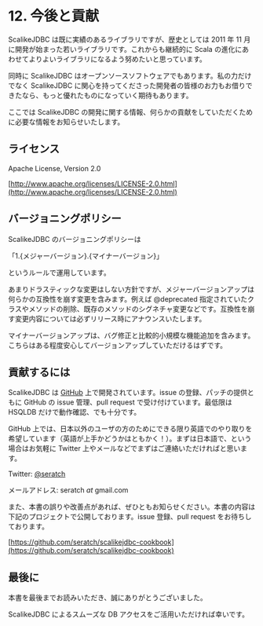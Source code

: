 # 12. 今後と貢献

ScalikeJDBC は既に実績のあるライブラリですが、歴史としては 2011 年 11 月に開発が始まった若いライブラリです。これからも継続的に Scala の進化にあわせてよりよいライブラリになるよう努めたいと思っています。

同時に ScalikeJDBC はオープンソースソフトウェアでもあります。私の力だけでなく ScalikeJDBC に関心を持ってくださった開発者の皆様のお力もお借りできたなら、もっと優れたものになっていく期待もあります。

ここでは ScalikeJDBC の開発に関する情報、何らかの貢献をしていただくために必要な情報をお知らせいたします。


## ライセンス

Apache License, Version 2.0

[http://www.apache.org/licenses/LICENSE-2.0.html](http://www.apache.org/licenses/LICENSE-2.0.html)


## バージョニングポリシー

ScalikeJDBC のバージョニングポリシーは

「1.{メジャーバージョン}.{マイナーバージョン}」

というルールで運用しています。

あまりドラスティックな変更はしない方針ですが、メジャーバージョンアップは何らかの互換性を崩す変更を含みます。例えば @deprecated 指定されていたクラスやメソッドの削除、既存のメソッドのシグネチャ変更などです。互換性を崩す変更内容については必ずリリース時にアナウンスいたします。

マイナーバージョンアップは、バグ修正と比較的小規模な機能追加を含みます。こちらはある程度安心してバージョンアップしていただけるはずです。


## 貢献するには

ScalikeJDBC は [GitHub](http://git.io/scalikejdbc) 上で開発されています。issue の登録、パッチの提供ともに GitHub の issue 管理、pull request で受け付けています。最低限は HSQLDB だけで動作確認、でも十分です。

GitHub 上では、日本以外のユーザの方のためにできる限り英語でのやり取りを希望しています（英語が上手かどうかはともかく！）。まずは日本語で、という場合はお気軽に Twitter 上やメールなどでまずはご連絡いただければと思います。

Twitter: [@seratch](http://twitter.com/seratch)

メールアドレス: seratch _at_ gmail.com

また、本書の誤りや改善点があれば、ぜひともお知らせください。本書の内容は下記のプロジェクトで公開しております。issue 登録、pull request をお待ちしております。

[https://github.com/seratch/scalikejdbc-cookbook](https://github.com/seratch/scalikejdbc-cookbook)


## 最後に

本書を最後までお読みいただき、誠にありがとうございました。

ScalikeJDBC によるスムーズな DB アクセスをご活用いただければ幸いです。


